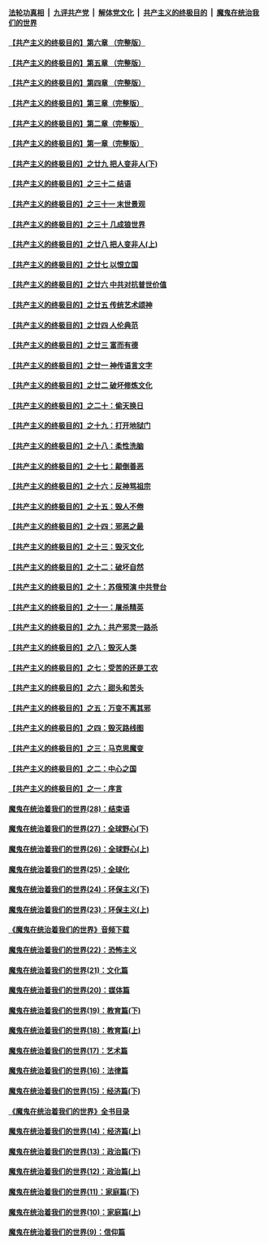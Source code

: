 ####  [法轮功真相](../../../../basic/blob/master/README.md?t=06050331) &nbsp;|&nbsp; [九评共产党](../../../../9ping.md/blob/master/README.md?t=06050331) &nbsp;|&nbsp; [解体党文化](../../../../jtdwh.md/blob/master/README.md?t=06050331)  &nbsp;|&nbsp; [共产主义的终极目的](../../../../gczydzjmd.md/blob/master/README.md?t=06050331) &nbsp;|&nbsp; [魔鬼在统治我们的世界](../../../../mgztzwmdsj.md/blob/master/README.md?t=06050331) 

#### [【共产主义的终极目的】第六章 （完整版）](../pages/nsc422/n11428913.md?t=06050331) 

#### [【共产主义的终极目的】第五章 （完整版）](../pages/nsc422/n11428912.md?t=06050331) 

#### [【共产主义的终极目的】第四章 （完整版）](../pages/nsc422/n11428907.md?t=06050331) 

#### [【共产主义的终极目的】第三章（完整版）](../pages/nsc422/n11428848.md?t=06050331) 

#### [【共产主义的终极目的】第二章（完整版）](../pages/nsc422/n11428831.md?t=06050331) 

#### [【共产主义的终极目的】第一章（完整版）](../pages/nsc422/n11417651.md?t=06050331) 

#### [【共产主义的终极目的】之廿九 把人变非人(下)](../pages/nsc422/n11344140.md?t=06050331) 

#### [【共产主义的终极目的】之三十二 结语](../pages/nsc422/n11360535.md?t=06050331) 

#### [【共产主义的终极目的】之三十一 末世景观](../pages/nsc422/n11351129.md?t=06050331) 

#### [【共产主义的终极目的】之三十 几成狼世界](../pages/nsc422/n11348280.md?t=06050331) 

#### [【共产主义的终极目的】之廿八 把人变非人(上)](../pages/nsc422/n11340492.md?t=06050331) 

#### [【共产主义的终极目的】之廿七 以恨立国](../pages/nsc422/n11336944.md?t=06050331) 

#### [【共产主义的终极目的】之廿六 中共对抗普世价值](../pages/nsc422/n11324785.md?t=06050331) 

#### [【共产主义的终极目的】之廿五 传统艺术颂神](../pages/nsc422/n11296396.md?t=06050331) 

#### [【共产主义的终极目的】之廿四 人伦典范](../pages/nsc422/n11296397.md?t=06050331) 

#### [【共产主义的终极目的】之廿三 富而有德](../pages/nsc422/n11283598.md?t=06050331) 

#### [【共产主义的终极目的】之廿一 神传语言文字](../pages/nsc422/n11263265.md?t=06050331) 

#### [【共产主义的终极目的】之廿二 破坏修炼文化](../pages/nsc422/n11245728.md?t=06050331) 

#### [【共产主义的终极目的】之二十：偷天换日](../pages/nsc422/n11238846.md?t=06050331) 

#### [【共产主义的终极目的】之十九：打开地狱门](../pages/nsc422/n11206376.md?t=06050331) 

#### [【共产主义的终极目的】之十八：柔性洗脑](../pages/nsc422/n11199994.md?t=06050331) 

#### [【共产主义的终极目的】之十七：颠倒善恶](../pages/nsc422/n11179782.md?t=06050331) 

#### [【共产主义的终极目的】之十六：反神骂祖宗](../pages/nsc422/n11166798.md?t=06050331) 

#### [【共产主义的终极目的】之十五：毁人不倦](../pages/nsc422/n11166792.md?t=06050331) 

#### [【共产主义的终极目的】之十四：邪恶之最](../pages/nsc422/n11150249.md?t=06050331) 

#### [【共产主义的终极目的】之十三：毁灭文化](../pages/nsc422/n11135227.md?t=06050331) 

#### [【共产主义的终极目的】之十二：破坏自然](../pages/nsc422/n11135214.md?t=06050331) 

#### [【共产主义的终极目的】之十：苏俄预演 中共登台](../pages/nsc422/n11118424.md?t=06050331) 

#### [【共产主义的终极目的】之十一：屠杀精英](../pages/nsc422/n11118442.md?t=06050331) 

#### [【共产主义的终极目的】之九：共产邪灵一路杀](../pages/nsc422/n11114139.md?t=06050331) 

#### [【共产主义的终极目的】之八：毁灭人类](../pages/nsc422/n11108503.md?t=06050331) 

#### [【共产主义的终极目的】之七：受苦的还是工农](../pages/nsc422/n11101809.md?t=06050331) 

#### [【共产主义的终极目的】之六：甜头和苦头](../pages/nsc422/n11096971.md?t=06050331) 

#### [【共产主义的终极目的】之五：万变不离其邪](../pages/nsc422/n11091285.md?t=06050331) 

#### [【共产主义的终极目的】之四：毁灭路线图](../pages/nsc422/n11086284.md?t=06050331) 

#### [【共产主义的终极目的】之三：马克思魔变](../pages/nsc422/n11061941.md?t=06050331) 

#### [【共产主义的终极目的】之二：中心之国](../pages/nsc422/n11047728.md?t=06050331) 

#### [【共产主义的终极目的】之一：序言](../pages/nsc422/n11086077.md?t=06050331) 

#### [魔鬼在统治着我们的世界(28)：结束语](../pages/nsc422/n10936246.md?t=06050331) 

#### [魔鬼在统治着我们的世界(27)：全球野心(下)](../pages/nsc422/n10928319.md?t=06050331) 

#### [魔鬼在统治着我们的世界(26)：全球野心(上)](../pages/nsc422/n10900318.md?t=06050331) 

#### [魔鬼在统治着我们的世界(25)：全球化](../pages/nsc422/n10788205.md?t=06050331) 

#### [魔鬼在统治着我们的世界(24)：环保主义(下)](../pages/nsc422/n10695307.md?t=06050331) 

#### [魔鬼在统治着我们的世界(23)：环保主义(上)](../pages/nsc422/n10688613.md?t=06050331) 

#### [《魔鬼在统治着我们的世界》音频下载](../pages/nsc422/n10635553.md?t=06050331) 

#### [魔鬼在统治着我们的世界(22)：恐怖主义](../pages/nsc422/n10614727.md?t=06050331) 

#### [魔鬼在统治着我们的世界(21)：文化篇](../pages/nsc422/n10597706.md?t=06050331) 

#### [魔鬼在统治着我们的世界(20)：媒体篇](../pages/nsc422/n10586579.md?t=06050331) 

#### [魔鬼在统治着我们的世界(19)：教育篇(下)](../pages/nsc422/n10564808.md?t=06050331) 

#### [魔鬼在统治着我们的世界(18)：教育篇(上)](../pages/nsc422/n10526970.md?t=06050331) 

#### [魔鬼在统治着我们的世界(17)：艺术篇](../pages/nsc422/n10499093.md?t=06050331) 

#### [魔鬼在统治着我们的世界(16)：法律篇](../pages/nsc422/n10485969.md?t=06050331) 

#### [魔鬼在统治着我们的世界(15)：经济篇(下)](../pages/nsc422/n10469975.md?t=06050331) 

#### [《魔鬼在统治着我们的世界》全书目录](../pages/nsc422/n10464261.md?t=06050331) 

#### [魔鬼在统治着我们的世界(14)：经济篇(上)](../pages/nsc422/n10457370.md?t=06050331) 

#### [魔鬼在统治着我们的世界(13)：政治篇(下)](../pages/nsc422/n10448270.md?t=06050331) 

#### [魔鬼在统治着我们的世界(12)：政治篇(上)](../pages/nsc422/n10444576.md?t=06050331) 

#### [魔鬼在统治着我们的世界(11)：家庭篇(下)](../pages/nsc422/n10440961.md?t=06050331) 

#### [魔鬼在统治着我们的世界(10)：家庭篇(上)](../pages/nsc422/n10435448.md?t=06050331) 

#### [魔鬼在统治着我们的世界(9)：信仰篇](../pages/nsc422/n10432159.md?t=06050331) 

